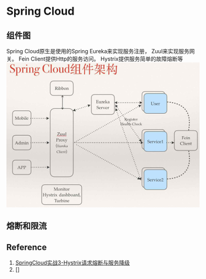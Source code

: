 # Spring Cloud



## 组件图
Spring Cloud原生是使用的Spring Eureka来实现服务注册， Zuul来实现服务网关。 Fein Client提供Http的服务访问。 Hystrix提供服务简单的故障熔断等
![Spring Cloud 组件图](images/springcloud_component.jpg)



## 熔断和限流





## Reference
1. [SpringCloud实战3-Hystrix请求熔断与服务降级](https://www.cnblogs.com/huangjuncong/p/9026949.html)
2. []
